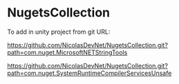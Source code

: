# NugetsCollection

To add in unity project from git URL:

https://github.com/NicolasDevNet/NugetsCollection.git?path=com.nuget.MicrosoftNETStringTools

https://github.com/NicolasDevNet/NugetsCollection.git?path=com.nuget.SystemRuntimeCompilerServicesUnsafe
